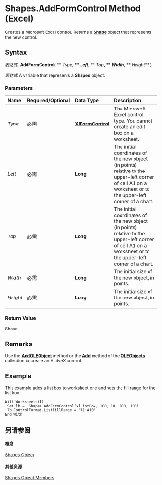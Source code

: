 
# Shapes.AddFormControl Method (Excel)

Creates a Microsoft Excel control. Returns a  **[Shape](8f01fcd1-b7d9-5216-2de5-40fb6648a403.md)** object that represents the new control.


## Syntax

 _表达式_. **AddFormControl**( ** _Type_**, ** _Left_**, ** _Top_**, ** _Width_**, ** _Height_** )

 _表达式_ A variable that represents a **Shapes** object.


### Parameters



|**Name**|**Required/Optional**|**Data Type**|**Description**|
|:-----|:-----|:-----|:-----|
| _Type_|必需|**[XlFormControl](fad54f9d-4ef2-b2ac-d187-131e5bdd18e1.md)**|The Microsoft Excel control type. You cannot create an edit box on a worksheet.|
| _Left_|必需|**Long**|The initial coordinates of the new object (in points) relative to the upper-left corner of cell A1 on a worksheet or to the upper-left corner of a chart.|
| _Top_|必需|**Long**|The initial coordinates of the new object (in points) relative to the upper-left corner of cell A1 on a worksheet or to the upper-left corner of a chart.|
| _Width_|必需|**Long**|The initial size of the new object, in points.|
| _Height_|必需|**Long**|The initial size of the new object, in points.|

### Return Value

Shape


## Remarks

Use the  **[AddOLEObject](6e73970f-3c2d-0e4d-8974-14e478bf489a.md)** method or the **[Add](2acd369f-6dd6-0e0e-043c-a691796659a9.md)** method of the **[OLEObjects](e3fcf4bd-7c96-ecb3-dc04-551f7f7348f9.md)** collection to create an ActiveX control.


## Example

This example adds a list box to worksheet one and sets the fill range for the list box.


```
With Worksheets(1) 
 Set lb = .Shapes.AddFormControl(xlListBox, 100, 10, 100, 100) 
 lb.ControlFormat.ListFillRange = "A1:A10" 
End With
```


## 另请参阅


#### 概念


[Shapes Object](f9c6548c-d028-1b70-a11c-c4b45ff19177.md)
#### 其他资源


[Shapes Object Members](http://msdn.microsoft.com/library/f5d0be42-46cc-2916-8953-401e50a5cef7%28Office.15%29.aspx)